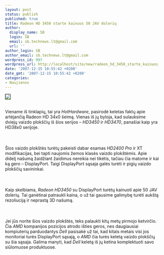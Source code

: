```yaml
---
layout: post
status: publish
published: true
title: Radeon HD 3450 starte kainuos 50 JAV dolerių
author:
  display_name: SB
  login: SB
  email: sb.technews.lt@gmail.com
  url: ''
author_login: SB
author_email: sb.technews.lt@gmail.com
wordpress_id: 997
wordpress_url: http://localhost/site/new/radeon_hd_3450_starte_kainuos_50_jav_doleriu/
date: '2007-12-15 10:55:42 +0200'
date_gmt: '2007-12-15 10:55:42 +0200'
categories:
- Naujienos
---
```

<div class="imgright"><img src="http://tbn0.google.com/images?q=tbn:gKwRJjr3HQ-3cM:http://www.noticiastech.com/wordpress/wp-content/uploads/2007/10/amd-logo-716-90.jpg" border="1"></div>
<p><br>Viename iš tinklapių, tai yra <i>HotHardware</i>, pasirodė keletas faktų apie artėjančią Radeon HD 34x0 šeimą. Vienas iš jų byloja, kad sulauksime dviejų vaizdo plokščių iš šios serijos – <i>HD3450</i> ir <i>HD3470</i>, panašiai kaip yra HD38x0 serijoje.<br />
<br><br />
<br>Šios vaizdo plokštės turėtų pakeisti dabar esamas <i>HD2400 Pro</i> ir XT modifikacijas, bei tapti naujomis žemos klasės vaizdo plokštėmis. Apie didelį našumą žaidžiant žaidimus nereikia nei tikėtis, tačiau čia matome ir kai ką gero – DisplayPort. Taigi DisplayPort sąsaja galės turėti ir pigių vaizdo plokščių savininkai.<br />
<br><br />
<br>Kaip skelbiama, <i>Radeon HD3450</i> su DisplayPort turėtų kainuoti apie 50 JAV dolerių. Tai ganėtinai patraukli kaina, o už tai gausime galimybę turėti aukštą rezoliuciją ir neprastą 3D našumą.<br />
<br><br />
<br>Jei jūs norite šios vaizdo plokštės, teks palaukti kitų metų pirmojo ketvirčio. Čia <i>AMD</i> kompanijos pozicijos atrodo išties geros, nes daugiausiai kompiuterių parduodantys <i>Dell</i> pasisakė už tai, kad kitais metais visi jos monitoriai turės DisplayPort sąsają, o <i>AMD</i> čia turės keletą vaizdo plokščių su šia sąsaja. Galima manyti, kad <i>Dell</i> keletą iš jų ketina komplektuoti savo siūlomuose produktuose.<br />
<br></p>
